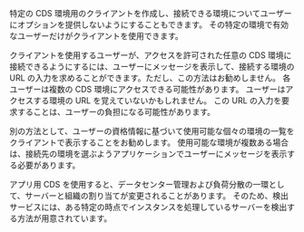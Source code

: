 特定の CDS 環境用のクライアントを作成し、接続できる環境についてユーザーにオプションを提供しないようにすることもできます。 その特定の環境で有効なユーザーだけがクライアントを使用できます。

クライアントを使用するユーザーが、アクセスを許可された任意の CDS 環境に接続できるようにするには、ユーザーにメッセージを表示して、接続する環境の URL の入力を求めることができます。ただし、この方法はお勧めしません。 各ユーザーは複数の CDS 環境にアクセスできる可能性があります。 ユーザーはアクセスする環境の URL を覚えていないかもしれません。 この URL の入力を要求することは、ユーザーの負担になる可能性があります。 

別の方法として、ユーザーの資格情報に基づいて使用可能な個々の環境の一覧をクライアントで表示することをお勧めします。 使用可能な環境が複数ある場合は、接続先の環境を選ぶようアプリケーションでユーザーにメッセージを表示する必要があります。

アプリ用 CDS を使用すると、データセンター管理および負荷分散の一環として、サーバーと組織の割り当てが変更されることがあります。 そのため、検出サービスには、ある特定の時点でインスタンスを処理しているサーバーを検出する方法が用意されています。